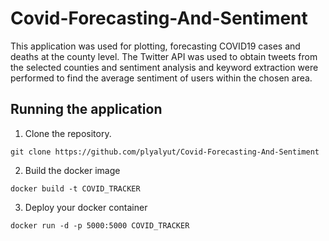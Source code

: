 # Covid-Forecasting-And-Sentiment

This application was used for plotting, forecasting COVID19 cases and deaths at the county level. The Twitter API was used to obtain tweets from the selected counties and sentiment analysis and keyword extraction were performed to find the average sentiment of users within the chosen area.

## Running the application
1) Clone the repository.
```
git clone https://github.com/plyalyut/Covid-Forecasting-And-Sentiment
```
2) Build the docker image 
```
docker build -t COVID_TRACKER
```
3) Deploy your docker container
```
docker run -d -p 5000:5000 COVID_TRACKER 
```





